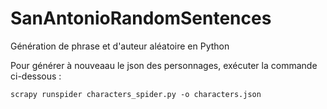 # SanAntonioRandomSentences
Génération de phrase et d'auteur aléatoire en Python

Pour générer à nouveaau le json des personnages, exécuter la commande ci-dessous :

`scrapy runspider characters_spider.py -o characters.json`
